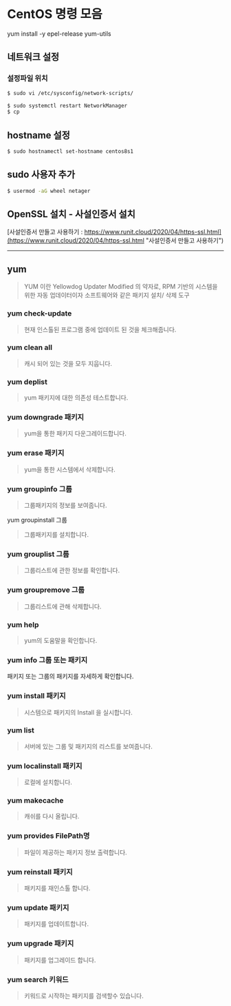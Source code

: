 # CentOS 명령 모음


yum install -y epel-release yum-utils

## 네트워크 설정
### 설정파일 위치
```bash
$ sudo vi /etc/sysconfig/network-scripts/

$ sudo systemctl restart NetworkManager
$ cp 
``` 

## hostname 설정
```bash
$ sudo hostnamectl set-hostname centos8s1
``` 

## sudo 사용자 추가
```bash
$ usermod -aG wheel netager
``` 

## OpenSSL 설치 - 사설인증서 설치
[사설인증서 만들고 사용하기 : https://www.runit.cloud/2020/04/https-ssl.html](https://www.runit.cloud/2020/04/https-ssl.html "사설인증서 만들고 사용하기")

---
## yum
> YUM 이란 Yellowdog Updater Modified 의 약자로, RPM 기반의 시스템을 위한 자동 업데이터이자 소프트웨어와 같은 패키지 설치/ 삭제 도구

### yum check-update
> 현재 인스톨된 프로그램 중에 업데이트 된 것을 체크해줍니다.

### yum clean all
> 캐시 되어 있는 것을 모두 지웁니다.

### yum deplist
> yum 패키지에 대한 의존성 테스트합니다.

### yum downgrade 패키지
> yum을 통한 패키지 다운그레이드합니다.

### yum erase 패키지
> yum을 통한 시스템에서 삭제합니다.

### yum groupinfo 그룹
> 그룹패키지의 정보를 보여줍니다.

yum groupinstall 그룹
> 그룹패키지를 설치합니다.

### yum grouplist 그룹
> 그룹리스트에 관한 정보를 확인합니다.

### yum groupremove 그룹
> 그룹리스트에 관해 삭제합니다.

### yum help
> yum의 도움말을 확인합니다.

### yum info 그룹 또는 패키지
패키지 또는 그룹의 패키지를 자세하게 확인합니다.

### yum install 패키지
> 시스템으로 패키지의 Install 을 실시합니다.

### yum list
> 서버에 있는 그룹 및 패키지의 리스트를 보여줍니다.

### yum localinstall 패키지
> 로컬에 설치합니다.

### yum makecache
> 캐쉬를 다시 올립니다.

### yum provides FilePath명
> 파일이 제공하는 패키지 정보 출력합니다.

### yum reinstall 패키지
> 패키지를 재인스톨 합니다.

### yum update 패키지
> 패키지를 업데이트합니다.

### yum upgrade 패키지
> 패키지를 업그레이드 합니다.

### yum search 키워드
> 키워드로 시작하는 패키지를 검색할수 있습니다.